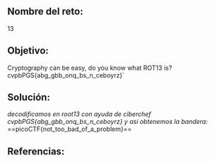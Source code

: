 ## Nombre del reto:
13

## Objetivo:
Cryptography can be easy, do you know what ROT13 is? 
cvpbPGS{abg_gbb_onq_bs_n_ceboyrz}`

## Solución:
*decodificamos en root13 con ayuda de ciberchef cvpbPGS{abg_gbb_onq_bs_n_ceboyrz}
y asi obtenemos la bandera:*
==picoCTF{not_too_bad_of_a_problem}==

## Referencias: